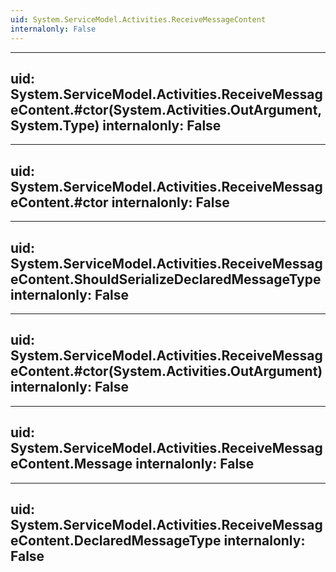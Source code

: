 ```yaml
---
uid: System.ServiceModel.Activities.ReceiveMessageContent
internalonly: False
---
```


---
uid: System.ServiceModel.Activities.ReceiveMessageContent.#ctor(System.Activities.OutArgument,System.Type)
internalonly: False
---

---
uid: System.ServiceModel.Activities.ReceiveMessageContent.#ctor
internalonly: False
---

---
uid: System.ServiceModel.Activities.ReceiveMessageContent.ShouldSerializeDeclaredMessageType
internalonly: False
---

---
uid: System.ServiceModel.Activities.ReceiveMessageContent.#ctor(System.Activities.OutArgument)
internalonly: False
---

---
uid: System.ServiceModel.Activities.ReceiveMessageContent.Message
internalonly: False
---

---
uid: System.ServiceModel.Activities.ReceiveMessageContent.DeclaredMessageType
internalonly: False
---
